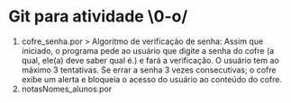 # Git para atividade \0-o/

1) cofre_senha.por > Algoritmo de verificação de senha: Assim que iniciado, o programa pede ao usuário que digite a senha do cofre (a qual, ele(a) deve saber qual é.) e fará a verificação. O usuário tem ao máximo 3 tentativas. Se errar a senha 3 vezes consecutivas; o cofre exibe um alerta e bloqueia o acesso do usuário ao conteúdo do cofre.
2) notasNomes_alunos.por
